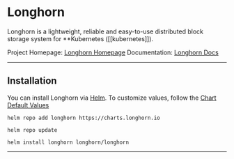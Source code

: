 # Longhorn
Longhorn is a lightweight, reliable and easy-to-use distributed block storage system for **Kubernetes ([[kubernetes]]).

Project Homepage: [Longhorn Homepage](https://longhorn.io)
Documentation: [Longhorn Docs](https://longhorn.io/docs/)

---
## Installation

You can install Longhorn via [Helm](tools/helm.md). To customize values, follow the [Chart Default Values](https://github.com/longhorn/longhorn/blob/master/chart/values.yaml)

```shell
helm repo add longhorn https://charts.longhorn.io

helm repo update

helm install longhorn longhorn/longhorn
```

---
